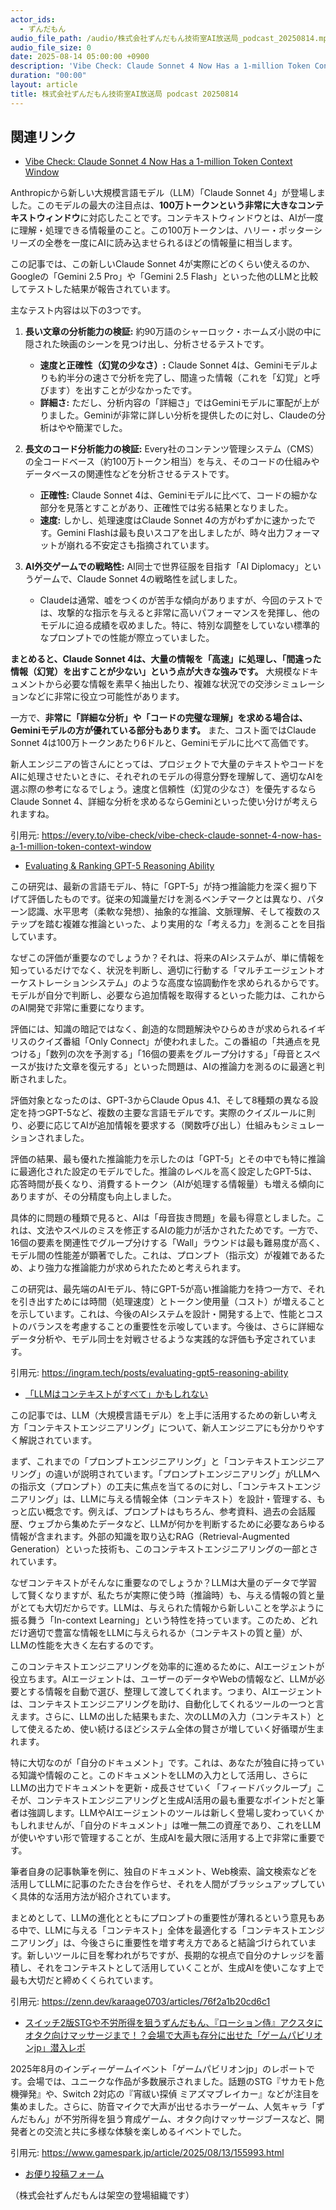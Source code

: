 ```yaml
---
actor_ids:
  - ずんだもん
audio_file_path: /audio/株式会社ずんだもん技術室AI放送局_podcast_20250814.mp3
audio_file_size: 0
date: 2025-08-14 05:00:00 +0900
description: 'Vibe Check: Claude Sonnet 4 Now Has a 1-million Token Context Window、Evaluating &amp; Ranking GPT-5 Reasoning Ability、「LLMはコンテキストがすべて」かもしれない、スイッチ2版STGや不労所得を狙うずんだもん、『ローション侍』アクスタにオタク向けマッサージまで！？会場で大声も存分に出せた「ゲームパビリオンjp」潜入レポ'
duration: "00:00"
layout: article
title: 株式会社ずんだもん技術室AI放送局 podcast 20250814
---
```


## 関連リンク


- [Vibe Check: Claude Sonnet 4 Now Has a 1-million Token Context Window](https://every.to/vibe-check/vibe-check-claude-sonnet-4-now-has-a-1-million-token-context-window)  


Anthropicから新しい大規模言語モデル（LLM）「Claude Sonnet 4」が登場しました。このモデルの最大の注目点は、**100万トークンという非常に大きなコンテキストウィンドウ**に対応したことです。コンテキストウィンドウとは、AIが一度に理解・処理できる情報量のこと。この100万トークンは、ハリー・ポッターシリーズの全巻を一度にAIに読み込ませられるほどの情報量に相当します。

この記事では、この新しいClaude Sonnet 4が実際にどのくらい使えるのか、Googleの「Gemini 2.5 Pro」や「Gemini 2.5 Flash」といった他のLLMと比較してテストした結果が報告されています。

主なテスト内容は以下の3つです。

1.  **長い文章の分析能力の検証:**
    約90万語のシャーロック・ホームズ小説の中に隠された映画のシーンを見つけ出し、分析させるテストです。
    *   **速度と正確性（幻覚の少なさ）:** Claude Sonnet 4は、Geminiモデルよりも約半分の速さで分析を完了し、間違った情報（これを「幻覚」と呼びます）を出すことが少なかったです。
    *   **詳細さ:** ただし、分析内容の「詳細さ」ではGeminiモデルに軍配が上がりました。Geminiが非常に詳しい分析を提供したのに対し、Claudeの分析はやや簡潔でした。

2.  **長文のコード分析能力の検証:**
    Every社のコンテンツ管理システム（CMS）の全コードベース（約100万トークン相当）を与え、そのコードの仕組みやデータベースの関連性などを分析させるテストです。
    *   **正確性:** Claude Sonnet 4は、Geminiモデルに比べて、コードの細かな部分を見落とすことがあり、正確性では劣る結果となりました。
    *   **速度:** しかし、処理速度はClaude Sonnet 4の方がわずかに速かったです。Gemini Flashは最も良いスコアを出しましたが、時々出力フォーマットが崩れる不安定さも指摘されています。

3.  **AI外交ゲームでの戦略性:**
    AI同士で世界征服を目指す「AI Diplomacy」というゲームで、Claude Sonnet 4の戦略性を試しました。
    *   Claudeは通常、嘘をつくのが苦手な傾向がありますが、今回のテストでは、攻撃的な指示を与えると非常に高いパフォーマンスを発揮し、他のモデルに迫る成績を収めました。特に、特別な調整をしていない標準的なプロンプトでの性能が際立っていました。

**まとめると、Claude Sonnet 4は、大量の情報を「高速」に処理し、「間違った情報（幻覚）を出すことが少ない」という点が大きな強みです。** 大規模なドキュメントから必要な情報を素早く抽出したり、複雑な状況での交渉シミュレーションなどに非常に役立つ可能性があります。

一方で、**非常に「詳細な分析」や「コードの完璧な理解」を求める場合は、Geminiモデルの方が優れている部分もあります。** また、コスト面ではClaude Sonnet 4は100万トークンあたり6ドルと、Geminiモデルに比べて高価です。

新人エンジニアの皆さんにとっては、プロジェクトで大量のテキストやコードをAIに処理させたいときに、それぞれのモデルの得意分野を理解して、適切なAIを選ぶ際の参考になるでしょう。速度と信頼性（幻覚の少なさ）を優先するならClaude Sonnet 4、詳細な分析を求めるならGeminiといった使い分けが考えられますね。

引用元: https://every.to/vibe-check/vibe-check-claude-sonnet-4-now-has-a-1-million-token-context-window


- [Evaluating & Ranking GPT-5 Reasoning Ability](https://ingram.tech/posts/evaluating-gpt5-reasoning-ability)  


この研究は、最新の言語モデル、特に「GPT-5」が持つ推論能力を深く掘り下げて評価したものです。従来の知識量だけを測るベンチマークとは異なり、パターン認識、水平思考（柔軟な発想）、抽象的な推論、文脈理解、そして複数のステップを踏む複雑な推論といった、より実用的な「考える力」を測ることを目指しています。

なぜこの評価が重要なのでしょうか？それは、将来のAIシステムが、単に情報を知っているだけでなく、状況を判断し、適切に行動する「マルチエージェントオーケストレーションシステム」のような高度な協調動作を求められるからです。モデルが自分で判断し、必要なら追加情報を取得するといった能力は、これからのAI開発で非常に重要になります。

評価には、知識の暗記ではなく、創造的な問題解決やひらめきが求められるイギリスのクイズ番組「Only Connect」が使われました。この番組の「共通点を見つける」「数列の次を予測する」「16個の要素をグループ分けする」「母音とスペースが抜けた文章を復元する」といった問題は、AIの推論力を測るのに最適と判断されました。

評価対象となったのは、GPT-3からClaude Opus 4.1、そして8種類の異なる設定を持つGPT-5など、複数の主要な言語モデルです。実際のクイズルールに則り、必要に応じてAIが追加情報を要求する（関数呼び出し）仕組みもシミュレーションされました。

評価の結果、最も優れた推論能力を示したのは「GPT-5」とその中でも特に推論に最適化された設定のモデルでした。推論のレベルを高く設定したGPT-5は、応答時間が長くなり、消費するトークン（AIが処理する情報量）も増える傾向にありますが、その分精度も向上しました。

具体的に問題の種類で見ると、AIは「母音抜き問題」を最も得意としました。これは、文法やスペルのミスを修正するAIの能力が活かされたためです。一方で、16個の要素を関連性でグループ分けする「Wall」ラウンドは最も難易度が高く、モデル間の性能差が顕著でした。これは、プロンプト（指示文）が複雑であるため、より強力な推論能力が求められたためと考えられます。

この研究は、最先端のAIモデル、特にGPT-5が高い推論能力を持つ一方で、それを引き出すためには時間（処理速度）とトークン使用量（コスト）が増えることを示しています。これは、今後のAIシステムを設計・開発する上で、性能とコストのバランスを考慮することの重要性を示唆しています。今後は、さらに詳細なデータ分析や、モデル同士を対戦させるような実践的な評価も予定されています。

引用元: https://ingram.tech/posts/evaluating-gpt5-reasoning-ability


- [「LLMはコンテキストがすべて」かもしれない](https://zenn.dev/karaage0703/articles/76f2a1b20cd6c1)  


この記事では、LLM（大規模言語モデル）を上手に活用するための新しい考え方「コンテキストエンジニアリング」について、新人エンジニアにも分かりやすく解説されています。

まず、これまでの「プロンプトエンジニアリング」と「コンテキストエンジニアリング」の違いが説明されています。「プロンプトエンジニアリング」がLLMへの指示文（プロンプト）の工夫に焦点を当てるのに対し、「コンテキストエンジニアリング」は、LLMに与える情報全体（コンテキスト）を設計・管理する、もっと広い概念です。例えば、プロンプトはもちろん、参考資料、過去の会話履歴、ウェブから集めたデータなど、LLMが何かを判断するために必要なあらゆる情報が含まれます。外部の知識を取り込むRAG（Retrieval-Augmented Generation）といった技術も、このコンテキストエンジニアリングの一部とされています。

なぜコンテキストがそんなに重要なのでしょうか？LLMは大量のデータで学習して賢くなりますが、私たちが実際に使う時（推論時）も、与える情報の質と量がとても大切だからです。LLMは、与えられた情報から新しいことを学ぶように振る舞う「In-context Learning」という特性を持っています。このため、どれだけ適切で豊富な情報をLLMに与えられるか（コンテキストの質と量）が、LLMの性能を大きく左右するのです。

このコンテキストエンジニアリングを効率的に進めるために、AIエージェントが役立ちます。AIエージェントは、ユーザーのデータやWebの情報など、LLMが必要とする情報を自動で選び、整理して渡してくれます。つまり、AIエージェントは、コンテキストエンジニアリングを助け、自動化してくれるツールの一つと言えます。さらに、LLMの出した結果もまた、次のLLMの入力（コンテキスト）として使えるため、使い続けるほどシステム全体の賢さが増していく好循環が生まれます。

特に大切なのが「自分のドキュメント」です。これは、あなたが独自に持っている知識や情報のこと。このドキュメントをLLMの入力として活用し、さらにLLMの出力でドキュメントを更新・成長させていく「フィードバックループ」こそが、コンテキストエンジニアリングと生成AI活用の最も重要なポイントだと筆者は強調します。LLMやAIエージェントのツールは新しく登場し変わっていくかもしれませんが、「自分のドキュメント」は唯一無二の資産であり、これをLLMが使いやすい形で管理することが、生成AIを最大限に活用する上で非常に重要です。

筆者自身の記事執筆を例に、独自のドキュメント、Web検索、論文検索などを活用してLLMに記事のたたき台を作らせ、それを人間がブラッシュアップしていく具体的な活用方法が紹介されています。

まとめとして、LLMの進化とともにプロンプトの重要性が薄れるという意見もある中で、LLMに与える「コンテキスト」全体を最適化する「コンテキストエンジニアリング」は、今後さらに重要性を増す考え方であると結論づけられています。新しいツールに目を奪われがちですが、長期的な視点で自分のナレッジを蓄積し、それをコンテキストとして活用していくことが、生成AIを使いこなす上で最も大切だと締めくくられています。

引用元: https://zenn.dev/karaage0703/articles/76f2a1b20cd6c1


- [スイッチ2版STGや不労所得を狙うずんだもん、『ローション侍』アクスタにオタク向けマッサージまで！？会場で大声も存分に出せた「ゲームパビリオンjp」潜入レポ](https://www.gamespark.jp/article/2025/08/13/155993.html)  


2025年8月のインディーゲームイベント「ゲームパビリオンjp」のレポートです。会場では、ユニークな作品が多数展示されました。話題のSTG『サカモト危機弾発』や、Switch 2対応の『宵祓い探偵 ミアズマブレイカー』などが注目を集めました。さらに、防音マイクで大声が出せるホラーゲーム、人気キャラ「ずんだもん」が不労所得を狙う育成ゲーム、オタク向けマッサージブースなど、開発者との交流と共に多様な体験を楽しめるイベントでした。

引用元: https://www.gamespark.jp/article/2025/08/13/155993.html



- [お便り投稿フォーム](https://forms.gle/ffg4JTfqdiqK62qf9)

（株式会社ずんだもんは架空の登場組織です）
